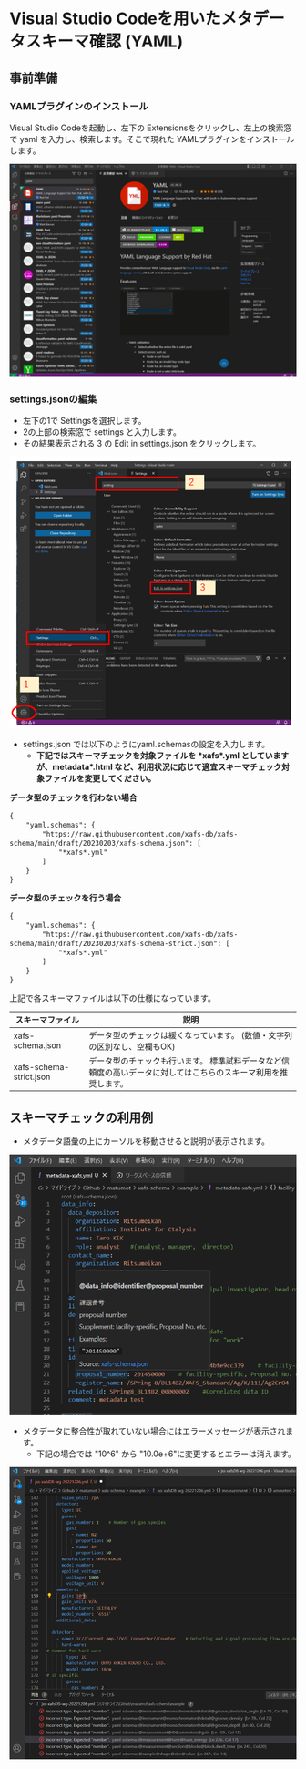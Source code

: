 # Visual Studio Codeを用いたメタデータスキーマ確認 (YAML)



## 事前準備

### YAMLプラグインのインストール

Visual Studio Codeを起動し、左下の Extensionsをクリックし、左上の検索窓で yaml を入力し、検索します。そこで現れた YAMLプラグインをインストールします。

![](./fig/vscode-0.PNG)



### settings.jsonの編集

* 左下の1で Settingsを選択します。
* 2の上部の検索窓で settings と入力します。
* その結果表示される 3 の Edit in settings.json をクリックします。

![img](./fig/vscode-1.png)

* settings.json では以下のようにyaml.schemasの設定を入力します。
  * **下記ではスキーマチェックを対象ファイルを \*xafs\*.yml としていますが、metadata\*.html など、利用状況に応じて適宜スキーマチェック対象ファイルを変更してください。**

**データ型のチェックを行わない場合**

```
{
    "yaml.schemas": {
        "https://raw.githubusercontent.com/xafs-db/xafs-schema/main/draft/20230203/xafs-schema.json": [
            "*xafs*.yml"
        ]
    }
}
```

**データ型のチェックを行う場合**

```
{
    "yaml.schemas": {
        "https://raw.githubusercontent.com/xafs-db/xafs-schema/main/draft/20230203/xafs-schema-strict.json": [
            "*xafs*.yml"
        ]
    }
}
```

上記で各スキーマファイルは以下の仕様になっています。

| スキーマファイル        | 説明                                                         |
| ----------------------- | ------------------------------------------------------------ |
| xafs-schema.json        | データ型のチェックは緩くなっています。 (数値・文字列の区別なし、空欄もOK) |
| xafs-schema-strict.json | データ型のチェックも行います。 標準試料データなど信頼度の高いデータに対してはこちらのスキーマ利用を推奨します。 |



## スキーマチェックの利用例

* メタデータ語彙の上にカーソルを移動させると説明が表示されます。

![](./fig/vscode-2.png)



* メタデータに整合性が取れていない場合にはエラーメッセージが表示されます。
  * 下記の場合では "10^6" から "10.0e+6"に変更するとエラーは消えます。


![](./fig/vscode-3.png)





